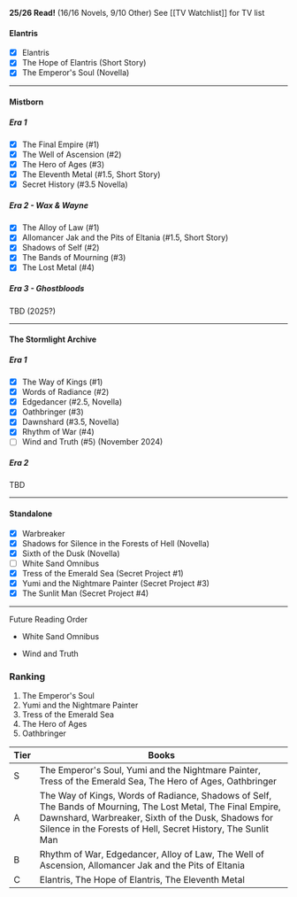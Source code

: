 **25/26 Read!** (16/16 Novels, 9/10 Other)
See [[TV Watchlist]] for TV list
#### Elantris
- [x] Elantris
- [x] The Hope of Elantris (Short Story)
- [x] The Emperor's Soul (Novella)

---
#### Mistborn
##### Era 1
- [x] The Final Empire (#1)
- [x] The Well of Ascension (#2)
- [x] The Hero of Ages (#3)
- [x] The Eleventh Metal (#1.5, Short Story)
- [x] Secret History (#3.5 Novella)
##### Era 2 - Wax & Wayne
- [x] The Alloy of Law (#1)
- [x] Allomancer Jak and the Pits of Eltania (#1.5, Short Story)
- [x] Shadows of Self (#2)
- [x] The Bands of Mourning (#3)
- [x] The Lost Metal (#4)
##### Era 3 - Ghostbloods
TBD (2025?)

----
#### The Stormlight Archive
##### Era 1
- [x] The Way of Kings (#1)
- [x] Words of Radiance (#2)
- [x] Edgedancer (#2.5, Novella)
- [x] Oathbringer (#3)
- [x] Dawnshard (#3.5, Novella)
- [x] Rhythm of War (#4)
- [ ] Wind and Truth (#5) (November 2024)

##### Era 2
TBD

----
#### Standalone
- [x] Warbreaker
- [x] Shadows for Silence in the Forests of Hell (Novella)
- [x] Sixth of the Dusk (Novella)
- [ ] White Sand Omnibus
- [x] Tress of the Emerald Sea (Secret Project #1)
- [x] Yumi and the Nightmare Painter (Secret Project #3)
- [x] The Sunlit Man (Secret Project #4)

----

Future Reading Order
- White Sand Omnibus

- Wind and Truth

### Ranking
1. The Emperor's Soul
2. Yumi and the Nightmare Painter
3. Tress of the Emerald Sea
4. The Hero of Ages
5. Oathbringer


| Tier | Books |
| ---- | ---- |
| S | The Emperor's Soul, Yumi and the Nightmare Painter, Tress of the Emerald Sea, The Hero of Ages, Oathbringer |
| A | The Way of Kings, Words of Radiance, Shadows of Self, The Bands of Mourning, The Lost Metal, The Final Empire, Dawnshard, Warbreaker, Sixth of the Dusk, Shadows for Silence in the Forests of Hell, Secret History, The Sunlit Man |
| B | Rhythm of War, Edgedancer, Alloy of Law, The Well of Ascension, Allomancer Jak and the Pits of Eltania |
| C | Elantris, The Hope of Elantris, The Eleventh Metal |
